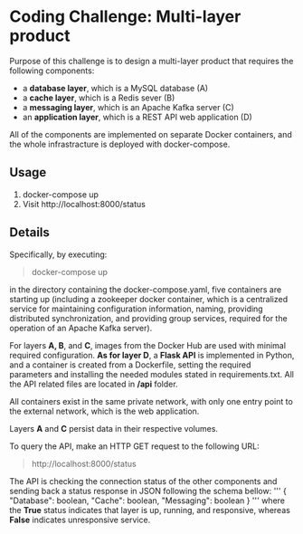 # Coding Challenge: Multi-layer product

Purpose of this challenge is to design a multi-layer product that requires the following components:

- a **database layer**, which is a MySQL database (A)
- a **cache layer**, which is a Redis sever (B)
- a **messaging layer**, which is an Apache Kafka server (C)
- an **application layer**, which is a REST API web application (D)

All of the components are implemented on separate Docker containers, and the whole infrastracture is deployed with docker-compose.

## Usage

1. docker-compose up
2. Visit http://localhost:8000/status


## Details

Specifically, by executing:

> docker-compose up

in the directory containing the docker-compose.yaml, five containers are starting up (including a zookeeper docker container, which is a
centralized service for maintaining configuration information, naming, providing distributed synchronization, and providing group services,
required for the operation of an Apache Kafka server).

For layers **A, B**, and **C**, images from the Docker Hub are used with minimal required configuration. **As for layer D**, a **Flask API** is implemented
in Python, and a container is created from a Dockerfile, setting the required parameters and installing the needed modules stated in requirements.txt.
All the API related files are located in **/api** folder.

All containers exist in the same private network, with only one entry point to the external network, which is the web application.

Layers **A** and **C** persist data in their respective volumes.

To query the API, make an HTTP GET request to the following URL:

> http://localhost:8000/status

The API is checking the connection status of the other components and sending back a status response in JSON following the schema bellow:
'''
{
  "Database": boolean,
  "Cache": boolean,
  "Messaging": boolean
}
'''
where the **True** status indicates that layer is up, running, and responsive, whereas **False** indicates unresponsive service.
